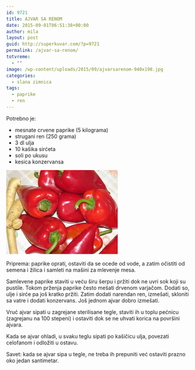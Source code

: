```yaml
---
id: 9721
title: AJVAR SA RENOM
date: 2015-09-01T06:51:38+00:00
author: mila
layout: post
guid: http://superkuvar.com/?p=9721
permalink: /ajvar-sa-renom/
totvreme:
  - ""
image: /wp-content/uploads/2015/09/ajvarsarenom-940x198.jpg
categories:
  - slana zimnica
tags:
  - paprike
  - ren
---
```

Potrebno je:  
* mesnate crvene paprike (5 kilograma)  
* strugani ren (250 grama)  
* 3 dl ulja  
* 10 kašika sirćeta  
* soli po ukusu  
* kesica konzervansa

[<img class="alignnone size-medium wp-image-9722" src="/wp-content/uploads/2015/09/ajvarsarenom-300x225.jpg" alt="ajvarsarenom" width="300" height="225" />](/wp-content/uploads/2015/09/ajvarsarenom-e1441089698713.jpg)

Priprema: paprike oprati, ostaviti da se ocede od vode, a zatim očistiti od semena i žilica i samleti na mašini za mlevenje mesa.

Samlevene paprike staviti u veću širu šerpu i pržiti dok ne uvri sok koji su pustile. Tokom prženja paprike često mešati drvenom varjačom. Dodati so, ulje i sirće pa još kratko pržiti. Zatim dodati narendan ren, izmešati, skloniti sa vatre i dodati konzervans. Još jednom ajvar dobro izmešati.

Vruć ajvar sipati u zagrejane sterilisane tegle, staviti ih u toplu pećnicu (zagrejanu na 100 stepeni) i ostaviti dok se ne uhvati korica na površini ajvara.

Kada se ajvar ohladi, u svaku teglu sipati po kašičicu ulja, povezati celofanom i odložiti u ostavu.

Savet: kada se ajvar sipa u tegle, ne treba ih prepuniti već ostaviti prazno oko jedan santimetar.